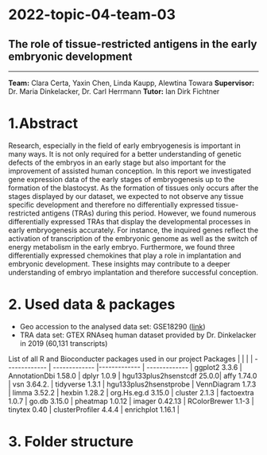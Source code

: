 # 2022-topic-04-team-03
## The role of tissue-restricted antigens in the early embryonic development
-------------  
**Team:** Clara Certa, Yaxin Chen, Linda Kaupp, Alewtina Towara
**Supervisor:** Dr. Maria Dinkelacker, Dr. Carl Herrmann 
**Tutor:** Ian Dirk Fichtner 

# 1.Abstract
Research, especially in the field of early embryogenesis is important in many ways. It is not only required for a better understanding of genetic defects of the embryos in an early stage but also important for the improvement of assisted human conception. In this report we investigated gene expression data of the early stages of embryogenesis up to the formation of the blastocyst. As the formation of tissues only occurs after the stages displayed by our dataset, we expected to not observe any tissue specific development and therefore no differentially expressed tissue-restricted antigens (TRAs) during this period. However, we found numerous differentially expressed TRAs that display the developmental processes in early embryogenesis accurately. For instance, the inquired genes reflect the activation of transcription of the embryonic genome as well as the switch of energy metabolism in the early embryo.
Furthermore, we found three differentially expressed chemokines that play a role in implantation and embryonic development. 
These insights may contribute to a deeper understanding of embryo implantation and therefore successful conception.

# 2. Used data & packages 

* Geo accession to the analysed data set: GSE18290 ([link](https://www.ncbi.nlm.nih.gov/geo/query/acc.cgi?acc=GSE18290))
* TRA data set: GTEX RNAseq human dataset provided by Dr. Dinkelacker in 2019 (60,131 transcripts)


List of all R and Bioconducter packages used in our project
  Packages         |                      |                 |                            |
-------------      | -------------        |-------------    | -------------              |
ggplot2 3.3.6      | AnnotationDbi 1.58.0 | dplyr 1.0.9     | hgu133plus2hsenstcdf 25.0.0|
affy 1.74.0        | vsn 3.64.2.          | tidyverse 1.3.1 | hgu133plus2hsenstprobe     |
VennDiagram 1.7.3  | limma 3.52.2         | hexbin 1.28.2   | org.Hs.eg.d 3.15.0         |
cluster 2.1.3      | factoextra 1.0.7     | go.db 3.15.0    | pheatmap 1.0.12            |
imager 0.42.13     | RColorBrewer 1.1-3   | tinytex 0.40    | clusterProfiler 4.4.4      |
enrichplot 1.16.1  |

# 3. Folder structure
